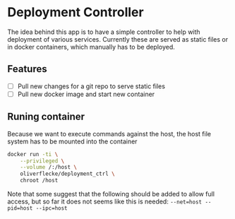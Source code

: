 # Deployment Controller

The idea behind this app is to have a simple controller to help with deployment of various services.
Currently these are served as static files or in docker containers, which manually has to be deployed.

## Features

- [ ] Pull new changes for a git repo to serve static files
- [ ] Pull new docker image and start new container

## Runing container

Because we want to execute commands against the host, the host file system has to be mounted into the container

```sh
docker run -ti \
    --privileged \
    --volume /:/host \
    oliverflecke/deployment_ctrl \
    chroot /host
```

Note that some suggest that the following should be added to allow full access, but so far it does not seems like this is needed: `--net=host --pid=host --ipc=host`
